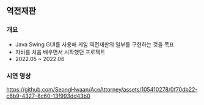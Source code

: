 ## 역전재판

### 개요
- Java Swing GUI를 사용해 게임 역전재판의 일부를 구현하는 것을 목표
- 자바를 처음 배우면서 시작했던 프로젝트
- 2022.05 ~ 2022.06

### 시연 영상 
https://github.com/SeongHwaan/AceAttorney/assets/105410278/0f70db22-c6b9-4327-8c60-13f993dd43b0

